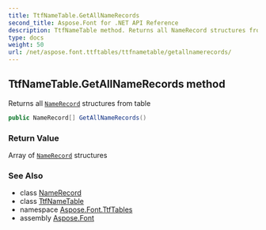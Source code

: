 ```yaml
---
title: TtfNameTable.GetAllNameRecords
second_title: Aspose.Font for .NET API Reference
description: TtfNameTable method. Returns all NameRecord structures from table
type: docs
weight: 50
url: /net/aspose.font.ttftables/ttfnametable/getallnamerecords/
---
```

## TtfNameTable.GetAllNameRecords method

Returns all [`NameRecord`](../../ttfnametable.namerecord/) structures from table

```csharp
public NameRecord[] GetAllNameRecords()
```

### Return Value

Array of [`NameRecord`](../../ttfnametable.namerecord/) structures

### See Also

* class [NameRecord](../../ttfnametable.namerecord/)
* class [TtfNameTable](../)
* namespace [Aspose.Font.TtfTables](../../../aspose.font.ttftables/)
* assembly [Aspose.Font](../../../)


